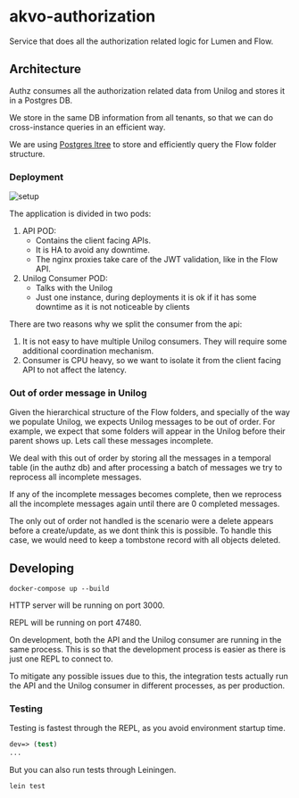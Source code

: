 # akvo-authorization

Service that does all the authorization related logic for Lumen and Flow.

## Architecture

Authz consumes all the authorization related data from Unilog and stores it in a Postgres DB.

We store in the same DB information from all tenants, so that we can do cross-instance queries in an efficient way.

We are using [Postgres ltree](https://www.postgresql.org/docs/9.1/ltree.html) to store and efficiently query the Flow folder structure.

### Deployment

![setup](http://www.plantuml.com/plantuml/proxy?cache=no&src=https://raw.githubusercontent.com/akvo/akvo-authorization/master/doc/architecture.puml)

The application is divided in two pods:

1. API POD:
    * Contains the client facing APIs. 
    * It is HA to avoid any downtime.
    * The nginx proxies take care of the JWT validation, like in the Flow API.
2. Unilog Consumer POD:
    * Talks with the Unilog
    * Just one instance, during deployments it is ok if it has some downtime as it is not noticeable by clients

There are two reasons why we split the consumer from the api:

1. It is not easy to have multiple Unilog consumers. They will require some additional coordination mechanism.
2. Consumer is CPU heavy, so we want to isolate it from the client facing API to not affect the latency.

### Out of order message in Unilog

Given the hierarchical structure of the Flow folders, and specially of the way we populate Unilog, we expects Unilog messages to be out of order. For example, we expect that some folders will appear in the Unilog before their parent shows up. Lets call these messages incomplete.

We deal with this out of order by storing all the messages in a temporal table (in the authz db) and after processing a batch of messages we try to reprocess all incomplete messages.

If any of the incomplete messages becomes complete, then we reprocess all the incomplete messages again until there are 0 completed messages.

The only out of order not handled is the scenario were a delete appears before a create/update, as we dont think this is possible. To handle this case, we would need to keep a tombstone record with all objects deleted.

## Developing

    docker-compose up --build

HTTP server will be running on port 3000.

REPL will be running on port 47480.

On development, both the API and the Unilog consumer are running in the same process. This is so that the development process is easier as there is just one REPL to connect to.

To mitigate any possible issues due to this, the integration tests actually run the API and the Unilog consumer in different processes, as per production.

### Testing

Testing is fastest through the REPL, as you avoid environment startup
time.

```clojure
dev=> (test)
...
```

But you can also run tests through Leiningen.

```sh
lein test
```